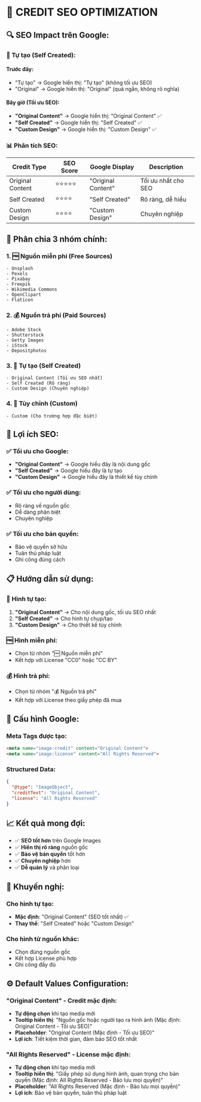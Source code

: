 # 🎯 **CREDIT SEO OPTIMIZATION**

## **🔍 SEO Impact trên Google:**

### **🎨 Tự tạo (Self Created):**

#### **Trước đây:**
- "Tự tạo" → Google hiển thị: "Tự tạo" (không tối ưu SEO)
- "Original" → Google hiển thị: "Original" (quá ngắn, không rõ nghĩa)

#### **Bây giờ (Tối ưu SEO):**
- **"Original Content"** → Google hiển thị: "Original Content" ✅
- **"Self Created"** → Google hiển thị: "Self Created" ✅  
- **"Custom Design"** → Google hiển thị: "Custom Design" ✅

### **📊 Phân tích SEO:**

| Credit Type | SEO Score | Google Display | Description |
|-------------|-----------|----------------|-------------|
| Original Content | ⭐⭐⭐⭐⭐ | "Original Content" | Tối ưu nhất cho SEO |
| Self Created | ⭐⭐⭐⭐ | "Self Created" | Rõ ràng, dễ hiểu |
| Custom Design | ⭐⭐⭐⭐ | "Custom Design" | Chuyên nghiệp |

## **🎯 Phân chia 3 nhóm chính:**

### **1. 🆓 Nguồn miễn phí (Free Sources)**
```
- Unsplash
- Pexels
- Pixabay
- Freepik
- Wikimedia Commons
- OpenClipart
- Flaticon
```

### **2. 💰 Nguồn trả phí (Paid Sources)**
```
- Adobe Stock
- Shutterstock
- Getty Images
- iStock
- Depositphotos
```

### **3. 🎨 Tự tạo (Self Created)**
```
- Original Content (Tối ưu SEO nhất)
- Self Created (Rõ ràng)
- Custom Design (Chuyên nghiệp)
```

### **4. 📝 Tùy chỉnh (Custom)**
```
- Custom (Cho trường hợp đặc biệt)
```

## **🚀 Lợi ích SEO:**

### **✅ Tối ưu cho Google:**
- **"Original Content"** → Google hiểu đây là nội dung gốc
- **"Self Created"** → Google hiểu đây là tự tạo
- **"Custom Design"** → Google hiểu đây là thiết kế tùy chỉnh

### **✅ Tối ưu cho người dùng:**
- Rõ ràng về nguồn gốc
- Dễ dàng phân biệt
- Chuyên nghiệp

### **✅ Tối ưu cho bản quyền:**
- Bảo vệ quyền sở hữu
- Tuân thủ pháp luật
- Ghi công đúng cách

## **📋 Hướng dẫn sử dụng:**

### **🎨 Hình tự tạo:**
1. **"Original Content"** → Cho nội dung gốc, tối ưu SEO nhất
2. **"Self Created"** → Cho hình tự chụp/tạo
3. **"Custom Design"** → Cho thiết kế tùy chỉnh

### **🆓 Hình miễn phí:**
- Chọn từ nhóm "🆓 Nguồn miễn phí"
- Kết hợp với License "CC0" hoặc "CC BY"

### **💰 Hình trả phí:**
- Chọn từ nhóm "💰 Nguồn trả phí"
- Kết hợp với License theo giấy phép đã mua

## **🔧 Cấu hình Google:**

### **Meta Tags được tạo:**
```html
<meta name="image:credit" content="Original Content">
<meta name="image:license" content="All Rights Reserved">
```

### **Structured Data:**
```json
{
  "@type": "ImageObject",
  "creditText": "Original Content",
  "license": "All Rights Reserved"
}
```

## **📈 Kết quả mong đợi:**

- ✅ **SEO tốt hơn** trên Google Images
- ✅ **Hiển thị rõ ràng** nguồn gốc
- ✅ **Bảo vệ bản quyền** tốt hơn
- ✅ **Chuyên nghiệp** hơn
- ✅ **Dễ quản lý** và phân loại

## **🎯 Khuyến nghị:**

### **Cho hình tự tạo:**
- **Mặc định**: "Original Content" (SEO tốt nhất) ✅
- **Thay thế**: "Self Created" hoặc "Custom Design"

### **Cho hình từ nguồn khác:**
- Chọn đúng nguồn gốc
- Kết hợp License phù hợp
- Ghi công đầy đủ

## **⚙️ Default Values Configuration:**

### **"Original Content" - Credit mặc định:**
- **Tự động chọn** khi tạo media mới
- **Tooltip hiển thị**: "Nguồn gốc hoặc người tạo ra hình ảnh (Mặc định: Original Content - Tối ưu SEO)"
- **Placeholder**: "Original Content (Mặc định - Tối ưu SEO)"
- **Lợi ích**: Tiết kiệm thời gian, đảm bảo SEO tốt nhất

### **"All Rights Reserved" - License mặc định:**
- **Tự động chọn** khi tạo media mới
- **Tooltip hiển thị**: "Giấy phép sử dụng hình ảnh, quan trọng cho bản quyền (Mặc định: All Rights Reserved - Bảo lưu mọi quyền)"
- **Placeholder**: "All Rights Reserved (Mặc định - Bảo lưu mọi quyền)"
- **Lợi ích**: Bảo vệ bản quyền, tuân thủ pháp luật
